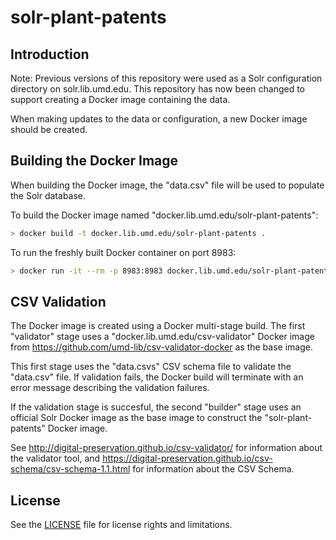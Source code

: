 # solr-plant-patents

## Introduction

Note: Previous versions of this repository were used as a Solr configuration
directory on solr.lib.umd.edu. This repository has now been changed to support
creating a Docker image containing the data.

When making updates to the data or configuration, a new Docker image should be
created.

## Building the Docker Image

When building the Docker image, the "data.csv" file will be used to populate the
Solr database.

To build the Docker image named "docker.lib.umd.edu/solr-plant-patents":

```bash
> docker build -t docker.lib.umd.edu/solr-plant-patents .
```

To run the freshly built Docker container on port 8983:

```bash
> docker run -it --rm -p 8983:8983 docker.lib.umd.edu/solr-plant-patents
```

## CSV Validation

The Docker image is created using a Docker multi-stage build. The first
"validator" stage uses a "docker.lib.umd.edu/csv-validator" Docker image from
<https://github.com/umd-lib/csv-validator-docker> as the base image.

This first stage uses the "data.csvs" CSV schema file to validate the "data.csv"
file. If validation fails, the Docker build will terminate with an error message
describing the validation failures.

If the validation stage is succesful, the second "builder" stage uses an
official Solr Docker image as the base image to construct the
"solr-plant-patents" Docker image.

See <http://digital-preservation.github.io/csv-validator/> for information about
the validator tool, and
<https://digital-preservation.github.io/csv-schema/csv-schema-1.1.html> for
information about the CSV Schema.

## License

See the [LICENSE](LICENSE.txt) file for license rights and limitations.
